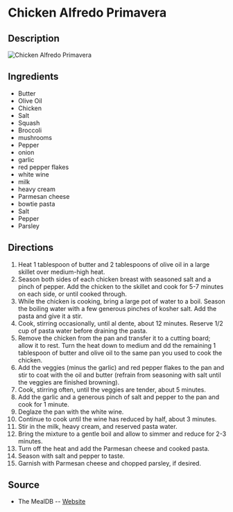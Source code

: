 # Chicken Alfredo Primavera

## Description
![Chicken Alfredo Primavera](https://www.themealdb.com/images/media/meals/syqypv1486981727.jpg "Chicken Alfredo Primavera")

## Ingredients
- Butter
- Olive Oil
- Chicken
- Salt
- Squash
- Broccoli
- mushrooms
- Pepper
- onion
- garlic
- red pepper flakes
- white wine
- milk
- heavy cream
- Parmesan cheese
- bowtie pasta
- Salt
- Pepper
- Parsley

## Directions
1. Heat 1 tablespoon of butter and 2 tablespoons of olive oil in a large skillet over medium-high heat. 
2. Season both sides of each chicken breast with seasoned salt and a pinch of pepper. Add the chicken to the skillet and cook for 5-7 minutes on each side, or until cooked through. 
3. While the chicken is cooking, bring a large pot of water to a boil. Season the boiling water with a few generous pinches of kosher salt. Add the pasta and give it a stir.
4. Cook, stirring occasionally, until al dente, about 12 minutes. Reserve 1/2 cup of  pasta water before draining the pasta. 
5. Remove the chicken from the pan and transfer it to a cutting board; allow it to rest. Turn the heat down to medium and dd the remaining 1 tablespoon of butter and olive oil to the same pan you used to cook the chicken. 
6. Add the veggies (minus the garlic) and red pepper flakes to the pan and stir to coat with the oil and butter (refrain from seasoning with salt until the veggies are finished browning). 
7. Cook, stirring often, until the veggies are tender, about 5 minutes. 
8. Add the garlic and a generous pinch of salt and pepper to the pan and cook for 1 minute.  
9. Deglaze the pan with the white wine. 
10. Continue to cook until the wine has reduced by half, about 3 minutes. 
11. Stir in the milk, heavy cream, and reserved pasta water. 
12. Bring the mixture to a gentle boil and allow to simmer and reduce for 2-3 minutes. 
13. Turn off the heat and add the Parmesan cheese and cooked pasta. 
14. Season with salt and pepper to taste. 
15. Garnish with Parmesan cheese and chopped parsley, if desired. 

## Source

- The MealDB -- [Website](https://themealdb.com/)

